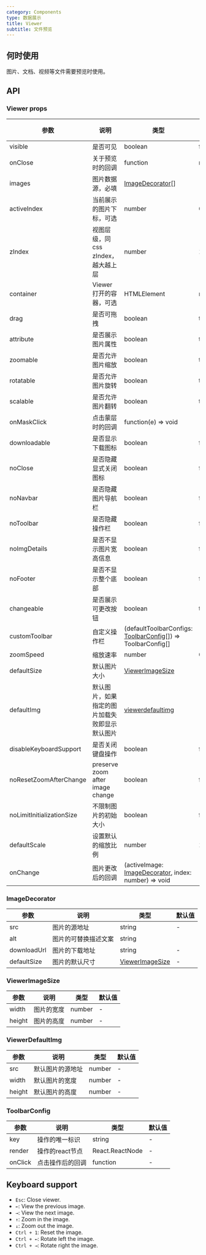 ```yaml
---
category: Components
type: 数据展示
title: Viewer
subtitle: 文件预览
---
```


## 何时使用

图片、文档、视频等文件需要预览时使用。

## API

### Viewer props

| 参数 | 说明 | 类型 | 默认值 |
| --- | --- | --- | --- |
| visible | 是否可见 | boolean | false |
| onClose | 关于预览时的回调 | function | null |
| images | 图片数据源，必填 | [ImageDecorator](#imagedecorator)[] | [] |
| activeIndex | 当前展示的图片下标，可选 | number | 0 |
| zIndex | 视图层级，同css zIndex，越大越上层 | number | 1000 |
| container | Viewer 打开的容器，可选 | HTMLElement | null |
| drag | 是否可拖拽 | boolean | true |
| attribute | 是否展示图片属性 | boolean | true |
| zoomable | 是否允许图片缩放 | boolean | true |
| rotatable | 是否允许图片旋转 | boolean | true |
| scalable | 是否允许图片翻转 | boolean | true |
| onMaskClick | 点击蒙层时的回调 | function(e) => void | - |
| downloadable | 是否显示下载图标 | boolean | false |
| noClose | 是否隐藏显式关闭图标 | boolean | false |
| noNavbar | 是否隐藏图片导航栏 | boolean | false |
| noToolbar | 是否隐藏操作栏 | boolean | false |
| noImgDetails | 是否不显示图片宽高信息 | boolean | false |
| noFooter | 是否不显示整个底部 | boolean | false |
| changeable | 是否展示可更改按钮 | boolean | true |
| customToolbar | 自定义操作栏 | (defaultToolbarConfigs: [ToolbarConfig](#toolbarconfig)[]) => ToolbarConfig[] | - |
| zoomSpeed | 缩放速率 | number | 0.05 |
| defaultSize | 默认图片大小 | [ViewerImageSize](#viewerimagesize) | - |
| defaultImg | 默认图片，如果指定的图片加载失败即显示默认图片 | [viewerdefaultimg](#viewerimagesize) | - |
| disableKeyboardSupport | 是否关闭键盘操作 | boolean | false |
| noResetZoomAfterChange | preserve zoom after image change | boolean | false |
| noLimitInitializationSize | 不限制图片的初始大小 | boolean | false |
| defaultScale | 设置默认的缩放比例 | number | 1 |
| onChange | 图片更改后的回调 | (activeImage: [ImageDecorator](#imagedecorator), index: number) => void | - |

### ImageDecorator

| 参数 | 说明 | 类型 | 默认值 |
| --- | --- | --- | --- |
| src | 图片的源地址 | string | - |
| alt | 图片的可替换描述文案 | string | |
| downloadUrl | 图片的下载地址 | string | - |
| defaultSize | 图片的默认尺寸 | [ViewerImageSize](#viewerimagesize) | - |

### ViewerImageSize

| 参数 | 说明 | 类型 | 默认值 |
| --- | --- | --- | --- |
| width | 图片的宽度 | number | - |
| height | 图片的高度 | number | - |

### ViewerDefaultImg

| 参数 | 说明 | 类型 | 默认值 |
| --- | --- | --- | --- |
| src | 默认图片的源地址 | number | - |
| width | 默认图片的宽度 | number | - |
| height | 默认图片的高度 | number | - |

### ToolbarConfig

| 参数 | 说明 | 类型 | 默认值 |
| --- | --- | --- | --- |
| key | 操作的唯一标识 | string | - |
| render | 操作的react节点 | React.ReactNode | - |
| onClick | 点击操作后的回调 | function | - |

## Keyboard support

- `Esc`: Close viewer.
- `←`: View the previous image.
- `→`: View the next image.
- `↑`: Zoom in the image.
- `↓`: Zoom out the image.
- `Ctrl + 1`: Reset the image.
- `Ctrl + ←`: Rotate left the image.
- `Ctrl + →`: Rotate right the image.

